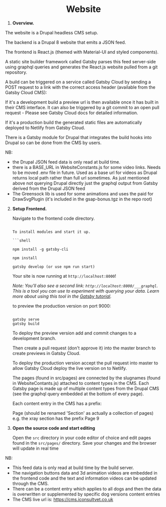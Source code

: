 <h1 align="center">Website</h1>

1.  **Overview.**

The website is a Drupal headless CMS setup.

The backend is a Drupal 8 website that emits a JSON feed.

The frontend is React.js (themed with Material-UI and styled components).

A static site builder framework called Gatsby parses this feed server-side using graphql queries and generates the React.js website pulled from a git repository.

A build can be triggered on a service called Gatsby Cloud by sending a POST request to a link with the correct access header (available from the Gatsby Cloud CMS):

If it's a development build a preview url is then available once it has built in their CMS interface. It can also be triggered by a git commit to an open pull request - Please see Gatsby Cloud docs for detailed information.

If it's a production build the generated static files are automatically deployed to Netlify from Gatsby Cloud.

There is a Gatsby module for Drupal that integrates the build hooks into Drupal so can be done from the CMS by users.

NB: 
- the Drupal JSON feed data is only read at build time.
- there is a BASE_URL in WebsiteConstants.js for some video links. Needs to be moved .env file in future. Used as a base url for videos as Drupal returns local path rather than full url sometimes. As just mentioned above not querying Drupal directly just the graphql output from Gatsby derived from the Drupal JSON feed
- The Greensock lib is used for some animations and uses the paid for DrawSvgPlugin (it's included in the gsap-bonus.tgz in the repo root)

2.  **Setup Frontend.**

    Navigate to the frontend code directory.

    ```
    
    To install modules and start it up.

    ```shell

    npm install -g gatsby-cli

    npm install

    gatsby develop (or use npm run start)

    ```

    Your site is now running at `http://localhost:8000`!

    _Note: You'll also see a second link: _`http://localhost:8000/___graphql`_. This is a tool you can use to experiment with querying your data. Learn more about using this tool in the [Gatsby tutorial](https://www.gatsbyjs.org/tutorial/part-five/#introducing-graphiql)._

    to preview the production version on port 9000:

     ```shell
    
    gatsby serve
    gatsby build  
    
    ```

    To deploy the preview version add and commit changes to a development branch.
    
    Then create a pull request (don't approve it) into the master branch to create previews in Gatsby Cloud.

    To deploy the production version accept the pull request into master to allow Gatsby Cloud deploy the live version on to Netlify.

    The pages (found in src/pages) are connected by the slugnames (found in WebsiteContants.js) attached to content types in the CMS. Each Gatsby page is made up of multiple content types from the Drupal CMS (see the graphql query embedded at the bottom of every page).

    Each content entry in the CMS has a prefix:

    Page (should be renamed 'Section' as actually a collection of pages) e.g. the xray section has the prefix Page 9

3.  **Open the source code and start editing**

    Open the `src` directory in your code editor of choice and edit pages found in the `src/pages/` directory. Save your changes and the browser will update in real time

NB: 

- This feed data is only read at build time by the build server.
- The navigation buttons data and 3d animation videos are embedded in the frontend code and the text and information videos can be updated through the CMS.
- There can be a content entry which applies to all dogs and then the data is overwritten or supplemented by specific dog versions content entries
- The CMS live url is: https://cms.iconsultvet.co.uk

